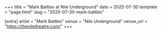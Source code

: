 +++
title = "Mark Battles at Nile Underground"
date = 2025-07-30
template = "page.html"
slug = "2025-07-30-mark-battles"

[extra]
artist = "Mark Battles"
venue = "Nile Underground"
venue_url = "https://theniletheatre.com/"
+++
